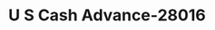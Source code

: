 ---
f_zip-code: 92882
f_state-code: CA
title: U S Cash Advance-28016
f_phone: 951-272-9999
f_city-only: Corona
f_address: 301 W 6Th Street Ste 101 Corona
f_location-unique-id: '28016'
slug: u-s-cash-advance-28016
updated-on: '2024-05-30T13:46:58.046Z'
created-on: '2024-05-30T13:36:59.803Z'
published-on: '2024-05-30T13:54:32.469Z'
f_city-state: cms/city/corona-ca.md
f_company: cms/company/u-s-cash-advance.md
f_state: cms/state/california.md
layout: '[payday-loan].html'
tags: payday-loan
---